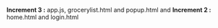 **Increment 3 :**  app.js, grocerylist.html and popup.html and
**Increment 2 :**  home.html and login.html
